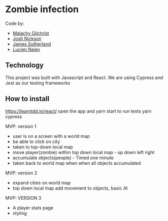 # Zombie infection


Code by:
- [Malachy Gilchrist](https://github.com/Mallig)
- [Josh Nickson](https://github.com/joshnickson)
- [James Sutherland](https://github.com/LondonJim)
- [Lucien Najev](https://github.com/Lucx14)


## Technology

This project was built with Javascript and React.
We are using Cypress and Jest as our testing frameworks

## How to install





https://learntdd.in/react/
open the app and yarn start
to run tests yarn cypress





MVP: version 1


* user is on a screen with a world map
* be able to click on city
* taken to top-down local map
* move player(zombie) within top down local map - up down left right
* accumulate objects(people) - Timed one minute
* taken back to world map when when all objects accumulated


MVP: version 2

* expand cities on world map
* top down local map add movement to objects, basic AI


MVP: VERSION 3

* A player stats page
* styling
